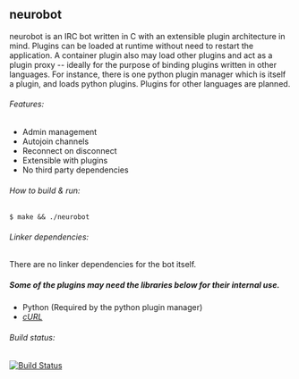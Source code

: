## neurobot
neurobot is an IRC bot written in C with an extensible plugin architecture in mind. Plugins can be loaded at runtime without need to restart the application. A container plugin also may load other plugins and act as a plugin proxy -- ideally for the purpose of binding plugins written in other languages. For instance, there is one python plugin manager which is itself a plugin, and loads python plugins. Plugins for other languages are planned.

###### Features:
 - Admin management
 - Autojoin channels
 - Reconnect on disconnect
 - Extensible with plugins
 - No third party dependencies

###### How to build & run:
	$ make && ./neurobot

###### Linker dependencies: 
There are no linker dependencies for the bot itself.

##### Some of the plugins may need the libraries below for their internal use.
 - Python (Required by the python plugin manager)
 - *[cURL](http://curl.haxx.se/libcurl/)* 
 
###### Build status:
[![Build Status](https://secure.travis-ci.org/neuro-sys/neuro-bot.png)](http://travis-ci.org/neuro-sys/neuro-bot)

